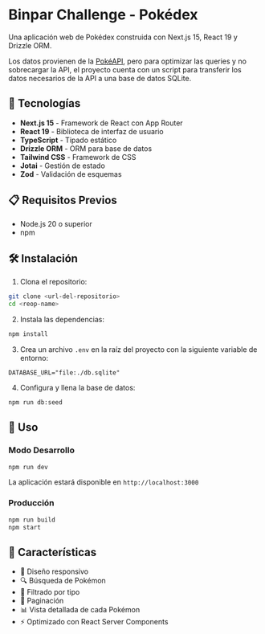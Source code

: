 # Binpar Challenge - Pokédex

Una aplicación web de Pokédex construida con Next.js 15, React 19 y Drizzle ORM.

Los datos provienen de la [PokéAPI](https://pokeapi.co/), pero para optimizar las queries y no sobrecargar la API, el proyecto cuenta con un script para transferir los datos necesarios de la API a una base de datos SQLite.

## 🚀 Tecnologías

- **Next.js 15** - Framework de React con App Router
- **React 19** - Biblioteca de interfaz de usuario
- **TypeScript** - Tipado estático
- **Drizzle ORM** - ORM para base de datos
- **Tailwind CSS** - Framework de CSS
- **Jotai** - Gestión de estado
- **Zod** - Validación de esquemas

## 📋 Requisitos Previos

- Node.js 20 o superior
- npm

## 🛠️ Instalación

1. Clona el repositorio:

```bash
git clone <url-del-repositorio>
cd <reop-name>
```

2. Instala las dependencias:

```bash
npm install
```

3. Crea un archivo `.env` en la raíz del proyecto con la siguiente variable de entorno:

```
DATABASE_URL="file:./db.sqlite"
```

4. Configura y llena la base de datos:

```bash
npm run db:seed
```

## 🚀 Uso

### Modo Desarrollo

```bash
npm run dev
```

La aplicación estará disponible en `http://localhost:3000`

### Producción

```bash
npm run build
npm start
```

## 🎨 Características

- 📱 Diseño responsivo
- 🔍 Búsqueda de Pokémon
- 🎯 Filtrado por tipo
- 📄 Paginación
- 📊 Vista detallada de cada Pokémon
- ⚡ Optimizado con React Server Components
